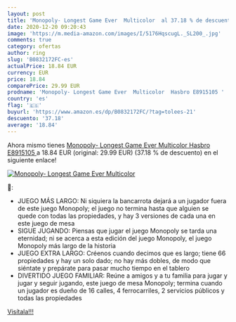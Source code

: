 ```yaml
---
layout: post
title: 'Monopoly- Longest Game Ever  Multicolor  al 37.18 % de descuento'
date: 2020-12-20 09:20:43
image: 'https://m.media-amazon.com/images/I/5176HqscugL._SL200_.jpg'
comments: true
category: ofertas
author: ring
slug: 'B0832172FC-es'
actualPrice: 18.84 EUR
currency: EUR
price: 18.84
comparePrice: 29.99 EUR
prodname: 'Monopoly- Longest Game Ever  Multicolor  Hasbro E8915105 '
country: 'es'
flag: '🇪🇸'
buyurl: 'https://www.amazon.es/dp/B0832172FC/?tag=tolees-21'
descuento: '37.18'
average: '18.84'
---
```


Ahora mismo tienes [Monopoly- Longest Game Ever  Multicolor  Hasbro E8915105 ](https://www.amazon.es/dp/B0832172FC/?tag=tolees-21) a 18.84 EUR (original: 29.99 EUR) (37.18 %  de descuento) en el siguiente enlace!

[![Monopoly- Longest Game Ever  Multicolor ](https://m.media-amazon.com/images/I/5176HqscugL._SL200_.jpg)](https://www.amazon.es/dp/B0832172FC/?tag=tolees-21)

🔎:

- JUEGO MÁS LARGO: Ni siquiera la bancarrota dejará a un jugador fuera de este juego Monopoly; el juego no termina hasta que alguien se quede con todas las propiedades, y hay 3 versiones de cada una en este juego de mesa
- SIGUE JUGANDO: Piensas que jugar el juego Monopoly se tarda una eternidad; ni se acerca a esta edición del juego Monopoly, el juego Monopoly más largo de la historia
- JUEGO EXTRA LARGO: Créenos cuando decimos que es largo; tiene 66 propiedades y hay un solo dado; no hay más dobles, de modo que siéntate y prepárate para pasar mucho tiempo en el tablero
- DIVERTIDO JUEGO FAMILIAR: Reúne a amigos y a tu familia para jugar y jugar y seguir jugando, este juego de mesa Monopoly; termina cuando un jugador es dueño de 16 calles, 4 ferrocarriles, 2 servicios públicos y todas las propiedades

[Visítala!!!](https://www.amazon.es/dp/B0832172FC/?tag=tolees-21)
